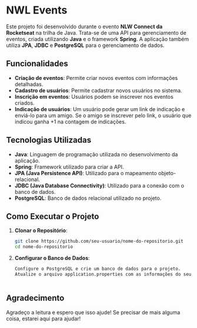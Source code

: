 # NWL Events

Este projeto foi desenvolvido durante o evento **NLW Connect da Rocketseat** na trilha de Java. Trata-se de uma API para gerenciamento de eventos, criada utilizando **Java** e o framework **Spring**. A aplicação também utiliza **JPA**, **JDBC** e **PostgreSQL** para o gerenciamento de dados.

## Funcionalidades

- **Criação de eventos**: Permite criar novos eventos com informações detalhadas.
- **Cadastro de usuários**: Permite cadastrar novos usuários no sistema.
- **Inscrição em eventos**: Usuários podem se inscrever nos eventos criados.
- **Indicação de usuários**: Um usuário pode gerar um link de indicação e enviá-lo para um amigo. Se o amigo se inscrever pelo link, o usuário que indicou ganha +1 na contagem de indicações.

## Tecnologias Utilizadas

- **Java**: Linguagem de programação utilizada no desenvolvimento da aplicação.
- **Spring**: Framework utilizado para criar a API.
- **JPA (Java Persistence API)**: Utilizado para o mapeamento objeto-relacional.
- **JDBC (Java Database Connectivity)**: Utilizado para a conexão com o banco de dados.
- **PostgreSQL**: Banco de dados relacional utilizado no projeto.

## Como Executar o Projeto

1. **Clonar o Repositório**:
   ```bash
   git clone https://github.com/seu-usuario/nome-do-repositorio.git
   cd nome-do-repositorio
2. **Configurar o Banco de Dados**:
   ```bash
   Configure o PostgreSQL e crie um banco de dados para o projeto.
   Atualize o arquivo application.properties com as informações do seu banco de dados.
 
## Agradecimento
Agradeço a leitura e espero que isso ajude! Se precisar de mais alguma coisa, estarei aqui para ajudar! 
